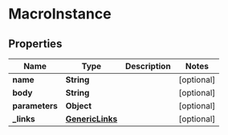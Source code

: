 # MacroInstance

## Properties
Name | Type | Description | Notes
------------ | ------------- | ------------- | -------------
**name** | **String** |  |  [optional]
**body** | **String** |  |  [optional]
**parameters** | **Object** |  |  [optional]
**_links** | [**GenericLinks**](GenericLinks.md) |  |  [optional]
